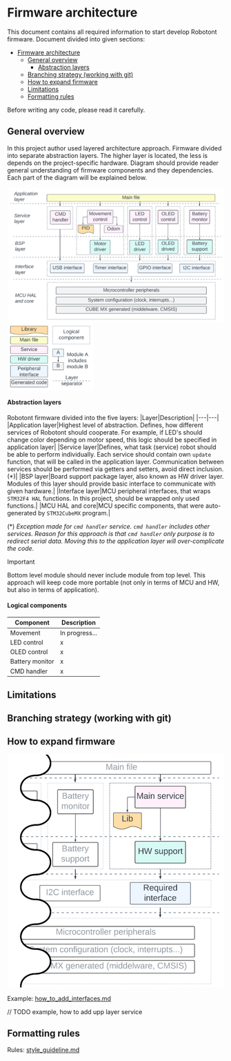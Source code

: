 # Firmware architecture

This document contains all required information to start develop Robotont firmware.
Document divided into given sections:

- [Firmware architecture](#firmware-architecture)
  * [General overview](#general-overview)
      - [Abstraction layers](#abstraction-layers)
  * [Branching strategy (working with git)](#branching-strategy--working-with-git-)
  * [How to expand firmware](#how-to-expand-firmware)
  * [Limitations](#limitations)
  * [Formatting rules](#formatting-rules)

Before writing any code, please read it carefully. 

## General overview

In this project author used layered architecture approach. Firmware divided into separate abstraction layers. The higher layer is located, the less is depends on the project-specific hardware. Diagram should provide reader general understanding of firmware components and they dependencies. </br>
Each part of the diagram will be explained below.

<p float="left">
  <img align="top" src=".images/fw_architecture.png" width="600" />
  <img align="top" src=".images/fw_architecture_legend.png" width="200" /> 
</p>

#### Abstraction layers

Robotont firmware divided into the five layers:
|Layer|Description|
|---|---|
|Application layer|Highest level of abstraction. Defines, how different services of Robotont should cooperate. For example, if LED's should change color depending on motor speed, this logic should be specified in application layer|
|Service layer|Defines, what task (service) robot should be able to perform individually. Each service should contain own `update` function, that will be called in the application layer. Communication between services should be performed via getters and setters, avoid direct inclusion. (\*)|
|BSP layer|Board support package layer, also known as HW driver layer. Modules of this layer should provide basic interface to communicate with given hardware.|
|Interface layer|MCU peripheral interfaces, that wraps `STM32F4 HAL` functions. In this project, should be wrapped only used functions.|
|MCU HAL and core|MCU specific components, that were auto-generated by `STM32CubeMX` program.|

(\*) *Exception made for `cmd handler` service. `cmd handler` includes other services. Reason for this approach is that `cmd handler` only purpose is to redirect serial data. Moving this to the application layer will over-complicate the code.*

> [!IMPORTANT]  
> Bottom level module should never include module from top level. This approach will keep code more portable (not only in terms of MCU and HW, but also in terms of application).

#### Logical components

|Component|Description|
|---|---|
|Movement| In progress...|
|LED control|x|
|OLED control|x|
|Battery monitor|x|
|CMD handler|x|


## Limitations


## Branching strategy (working with git)


## How to expand firmware

<img src=".images/fw_architecture_extend.png" width="800">

Example: [how_to_add_interfaces.md](./how_to_add_interfaces.md)

// TODO example, how to add upp layer service


## Formatting rules

Rules: [style_guideline.md](./how_to_add_interfaces.md)
